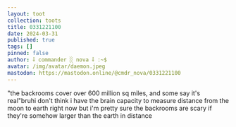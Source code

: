 ```yaml
---
layout: toot
collection: toots
title: 0331221100
date: 2024-03-31
published: true
tags: []
pinned: false
author: ⸸ commander ░ nova ⸸ :~$
avatar: /img/avatar/daemon.jpeg
mastodon: https://mastodon.online/@cmdr_nova/0331221100
---
```


"the backrooms cover over 600 million sq miles, and some say it's real"bruhi don't think i have the brain capacity to measure distance from the moon to earth right now but i'm pretty sure the backrooms are scary if they're somehow larger than the earth in distance
